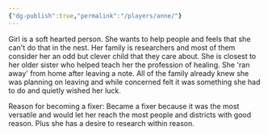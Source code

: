 ```yaml
---
{"dg-publish":true,"permalink":"/players/anne/"}
---
```


Girl is a soft hearted person. She wants to help people and feels that she can't do that in the nest. Her family is researchers and most of them consider her an odd but clever child that they care about. She is closest to her older sister who helped teach her the profession of healing. She 'ran away' from home after leaving a note. All of the family already knew she was planning on leaving and while concerned felt it was something she had to do and quietly wished her luck.


Reason for becoming a fixer:
Became a fixer because it was the most versatile and would let her reach the most people and districts with good reason. Plus she has a desire to research within reason.
